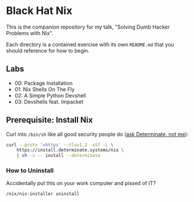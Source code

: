 # Black Hat Nix
This is the companion repository for my talk, "Solving Dumb Hacker Problems with
Nix".

Each directory is a contained exercise with its own `README.md` that you should
reference for how to begin.

## Labs
- 00: Package Installation
- 01: Nix Shells On The Fly
- 02: A Simple Python Devshell
- 03: Devshells feat. Impacket

## Prerequisite: Install Nix
Curl into `/bin/sh` like all good security people do ([ask Determinate, not me](https://determinate.systems/nix-installer/)):
```sh
curl --proto '=https' --tlsv1.2 -sSf -L \ 
    https://install.determinate.systems/nix \ 
    | sh -s -- install --determinate
```
### How to Uninstall
Accidentally put this on your work computer and pissed of IT? 
```sh
/nix/nix-installer uninstall
```

